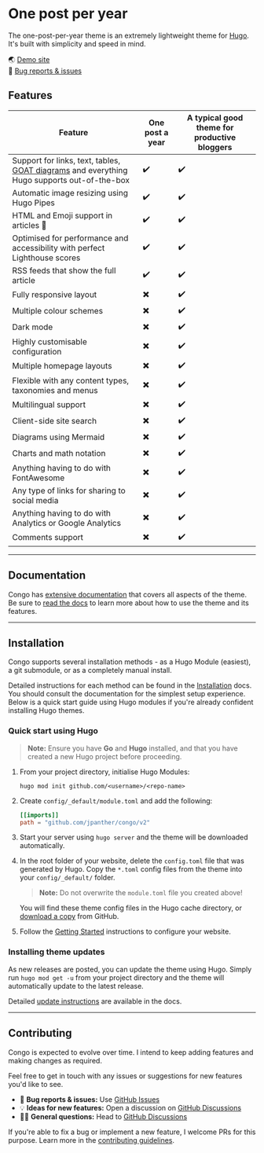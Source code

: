 # One post per year

The one-post-per-year theme is an extremely lightweight theme for [Hugo](https://gohugo.io). It's built with simplicity and speed in mind.

🌏 [Demo site](https://jpanther.github.io/congo/)  
🐛 [Bug reports & issues](https://github.com/jarv/one-post-per-year/issues)

## Features
| Feature | One post a year | A typical good theme for productive bloggers |
| --- | --- | --- |
| Support for links, text, tables, [GOAT diagrams](https://gohugo.io/content-management/diagrams/) and everything Hugo supports out-of-the-box | ✔️ | ✔️ | 
| Automatic image resizing using Hugo Pipes | ✔️ | ✔️ | 
| HTML and Emoji support in articles 🎉 | ✔️ | ✔️ | 
| Optimised for performance and accessibility with perfect Lighthouse scores | ✔️ | ✔️ | 
| RSS feeds that show the full article | ✔️ | ✔️ | 
| Fully responsive layout | ✖️ | ✔️ |
| Multiple colour schemes | ✖️ | ✔️ |
| Dark mode | ✖️ | ✔️ |
| Highly customisable configuration | ✖️ | ✔️ |
| Multiple homepage layouts | ✖️ | ✔️ |
| Flexible with any content types, taxonomies and menus | ✖️ | ✔️ |
| Multilingual support | ✖️ | ✔️ |
| Client-side site search | ✖️ | ✔️ |
| Diagrams using Mermaid |  ✖️ | ✔️ |
| Charts and math notation |  ✖️ | ✔️ |
| Anything having to do with FontAwesome | ✖️ | ✔️ |
| Any type of links for sharing to social media |  ✖️ | ✔️ |
| Anything having to do with Analytics or Google Analytics |  ✖️ | ✔️ |
| Comments support |  ✖️ | ✔️ |


---

## Documentation

Congo has [extensive documentation](https://jpanther.github.io/congo/docs/) that covers all aspects of the theme. Be sure to [read the docs](https://jpanther.github.io/congo/docs/) to learn more about how to use the theme and its features.

---

## Installation

Congo supports several installation methods - as a Hugo Module (easiest), a git submodule, or as a completely manual install.

Detailed instructions for each method can be found in the [Installation](https://jpanther.github.io/congo/docs/installation) docs. You should consult the documentation for the simplest setup experience. Below is a quick start guide using Hugo modules if you're already confident installing Hugo themes.

### Quick start using Hugo

> **Note:** Ensure you have **Go** and **Hugo** installed, and that you have created a new Hugo project before proceeding.

1. From your project directory, initialise Hugo Modules:

   ```shell
   hugo mod init github.com/<username>/<repo-name>
   ```

2. Create `config/_default/module.toml` and add the following:

   ```toml
   [[imports]]
   path = "github.com/jpanther/congo/v2"
   ```

3. Start your server using `hugo server` and the theme will be downloaded automatically.

4. In the root folder of your website, delete the `config.toml` file that was generated by Hugo. Copy the `*.toml` config files from the theme into your `config/_default/` folder.

   > **Note:** Do not overwrite the `module.toml` file you created above!

   You will find these theme config files in the Hugo cache directory, or [download a copy](https://minhaskamal.github.io/DownGit/#/home?url=https://github.com/jpanther/congo/tree/stable/config/_default) from GitHub.

5. Follow the [Getting Started](https://jpanther.github.io/congo/docs/getting-started/) instructions to configure your website.

### Installing theme updates

As new releases are posted, you can update the theme using Hugo. Simply run `hugo mod get -u` from your project directory and the theme will automatically update to the latest release.

Detailed [update instructions](https://jpanther.github.io/congo/docs/installation/#installing-updates) are available in the docs.

---

## Contributing

Congo is expected to evolve over time. I intend to keep adding features and making changes as required.

Feel free to get in touch with any issues or suggestions for new features you'd like to see.

- 🐛 **Bug reports & issues:** Use [GitHub Issues](https://github.com/jpanther/congo/issues)
- 💡 **Ideas for new features:** Open a discussion on [GitHub Discussions](https://github.com/jpanther/congo/discussions)
- 🙋‍♀️ **General questions:** Head to [GitHub Discussions](https://github.com/jpanther/congo/discussions)

If you're able to fix a bug or implement a new feature, I welcome PRs for this purpose. Learn more in the [contributing guidelines](https://github.com/jpanther/congo/blob/dev/CONTRIBUTING.md).
